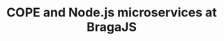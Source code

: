 ---
title: COPE and Node.js microservices at BragaJS
post: /blog/2016/09/09/bragajs.html
src: https://www.youtube.com/embed/Ok7JGp7gNUc
tags: video
---